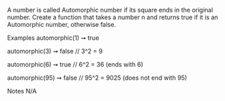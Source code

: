 A number is called Automorphic number if its square ends in the original number. Create a function that takes a number n and returns true if it is an Automorphic number, otherwise false.

Examples
automorphic(1) ➞ true

automorphic(3) ➞ false
// 3^2 = 9

automorphic(6) ➞ true
// 6^2 = 36 (ends with 6)

automorphic(95) ➞ false
// 95^2 = 9025 (does not end with 95)

Notes
N/A